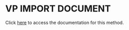 <!---->
# VP IMPORT DOCUMENT

Click [here](https://developer.4d.com/docs/ViewPro/method-list#vp-import-document) to access the documentation for this method.

